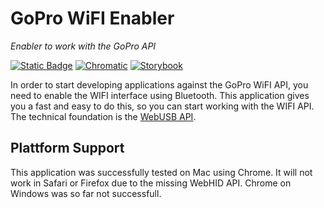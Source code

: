 # GoPro WiFI Enabler
*Enabler to work with the GoPro API*


[![Static Badge](https://img.shields.io/badge/Go%20to%20app-black?logo=github)](https://axeljaeger.github.io/goprowifienabler/)
[![Chromatic](https://github.com/axeljaeger/goprowifienabler/actions/workflows/chromatic.yml/badge.svg)](https://github.com/goprowifienabler/litra/actions/workflows/chromatic.yml)
[![Storybook](https://img.shields.io/badge/storybook-26077C?logo=storybook&logoColor=%23ffffff&labelColor=%23E06A8C)](https://main--64f774d623d944150305ccd4.chromatic.com/)

In order to start developing applications against the GoPro WiFI API, you need to enable the WIFI interface using Bluetooth. This application gives you a fast and easy to do this, so you can start working with the WIFI API. The technical foundation is the [WebUSB API](https://developer.mozilla.org/en-US/docs/Web/API/WebUSB_API).

## Plattform Support ##
This application was successfully tested on Mac using Chrome. It will not work in Safari or Firefox due to the missing WebHID API. Chrome on Windows was so far not successfull.
